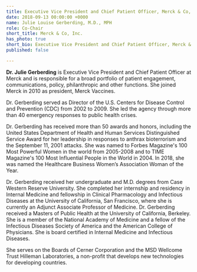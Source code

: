 ```yaml
---
title: Executive Vice President and Chief Patient Officer, Merck & Co, Inc.
date: 2018-09-13 00:00:00 +0000
name: Julie Louise Gerberding, M.D., MPH
role: Co-Chair
short_title: Merck & Co, Inc.
has_photo: true
short_bio: Executive Vice President and Chief Patient Officer, Merck & Co, Inc.
published: false

---
```

**Dr. Julie Gerberding** is Executive Vice President and Chief Patient Officer at Merck and is responsible for a broad portfolio of patient engagement, communications, policy, philanthropic and other functions. She joined Merck in 2010 as president, Merck Vaccines.  
  
Dr. Gerberding served as Director of the U.S. Centers for Disease Control and Prevention (CDC) from 2002 to 2009. She led the agency through more than 40 emergency responses to public health crises.   
  
Dr. Gerberding has received more than 50 awards and honors, including the United States Department of Health and Human Services Distinguished Service Award for her leadership in responses to anthrax bioterrorism and the September 11, 2001 attacks. She was named to Forbes Magazine's 100 Most Powerful Women in the world from 2005-2008 and to TIME Magazine's 100 Most Influential People in the World in 2004. In 2018, she was named the Healthcare Business Women’s Association Woman of the Year.  
  
Dr. Gerberding received her undergraduate and M.D. degrees from Case Western Reserve University. She completed her internship and residency in Internal Medicine and fellowship in Clinical Pharmacology and Infectious Diseases at the University of California, San Francisco, where she is currently an Adjunct Associate Professor of Medicine. Dr. Gerberding received a Masters of Public Health at the University of California, Berkeley. She is a member of the National Academy of Medicine and a fellow of the Infectious Diseases Society of America and the American College of Physicians. She is board certified in Internal Medicine and Infectious Diseases.  
  
She serves on the Boards of Cerner Corporation and the MSD Wellcome Trust Hilleman Laboratories, a non-profit that develops new technologies for developing countries.